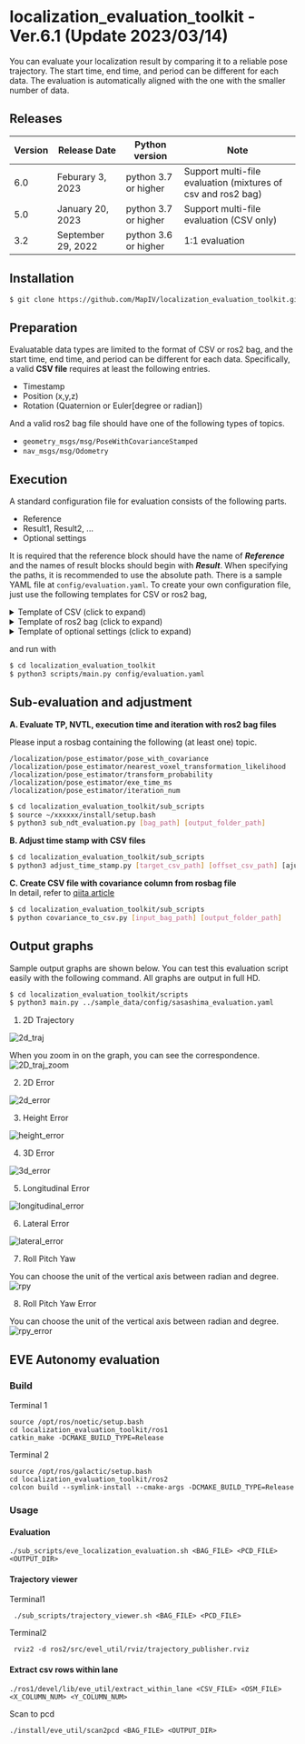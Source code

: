 # localization_evaluation_toolkit -Ver.6.1 (Update 2023/03/14)
You can evaluate your localization result by comparing it to a reliable pose trajectory.
The start time, end time, and period can be different for each data.
The evaluation is automatically aligned with the one with the smaller number of data.

## Releases
| Version | Release Date       | Python version       | Note                                                         |
| ------- | ------------------ | -------------------- | ------------------------------------------------------------ |
| 6.0     | Feburary 3, 2023   | python 3.7 or higher | Support multi-file evaluation (mixtures of csv and ros2 bag) |
| 5.0     | January 20, 2023   | python 3.7 or higher | Support multi-file evaluation (CSV only)                     |
| 3.2     | September 29, 2022 | python 3.6 or higher | 1:1 evaluation                                               |

## Installation

```sh
$ git clone https://github.com/MapIV/localization_evaluation_toolkit.git --recursive
```

## Preparation

Evaluatable data types are limited to the format of CSV or ros2 bag, and the start time, end time, and period can be different for each data.
Specifically, a valid **CSV file** requires at least the following entries.

- Timestamp
- Position (x,y,z)
- Rotation (Quaternion or Euler[degree or radian])

And a valid ros2 bag file should have one of the following types of topics.

- `geometry_msgs/msg/PoseWithCovarianceStamped`
- `nav_msgs/msg/Odometry`

## Execution

A standard configuration file for evaluation consists of the following parts.

- Reference
- Result1, Result2, ...
- Optional settings

It is required that the reference block should have the name of ***Reference*** and the names of result blocks should begin with ***Result***.
When specifying the paths, it is recommended to use the absolute path.
There is a sample YAML file at `config/evaluation.yaml`.
To create your own configuration file, just use the following templates for CSV or ros2 bag,

<details>
<summary>Template of CSV (click to expand)</summary>

```yaml
Reference/Result:
  ## Auxiliary info
  label: any
  type: 0 # [0]: csv, [1]: ros2bag
  path: /path/to/csv

  ## Time
  separate_time_stamp: false # [true]:Set secs_stamp_column and nsecs_stamp_column / [false]:Set stamp_column
  #--------true--------#
  secs_stamp_column: 2
  nsecs_stamp_column: 3
  #--------false-------#
  stamp_column: 0

  ## Position
  x_column: 1
  y_column: 2
  z_column: 3

  ## Rotation
  use_quaternion: false # [true]:Set Quaternion / [false]:Set Euler
  #--------true--------#
  # Quaternion
  ori_x_column: 8
  ori_y_column: 9
  ori_z_column: 10
  ori_w_column: 11
  #--------false-------#
  # Euler
  use_radian: true # [true]:radian / [false]:degree
  roll_column: 4
  pitch_column: 5
  yaw_column: 6

  ## TF
  tf_time: 0   # [s]
  tf_x: 0      # [m]
  tf_y: 0      # [m]
  tf_z: 0      # [m]
  tf_roll: 0   # [rad]
  tf_pitch: 0  # [rad]
  tf_yaw: 0    # [rad]
  inv_roll: 1  # 1 or -1
  inv_pitch: 1 # 1 or -1
  inv_yaw: 1   # 1 or -1

  # Display ellipse (put 2D covariance in result file)
  display_ellipse: false
  covariance_xx_column: 10
  covariance_xy_column: 11
  covariance_yx_column: 12
  covariance_yy_column: 13
```

</details>

<details>
<summary>Template of ros2 bag (click to expand)</summary>

```yaml
Reference/Result:
  ## Auxiliary info
  label: any
  type: 1 # [0]: csv, [1]: ros2bag
  path: /path/to/ros2bag

  ## Rosbag info
  topic_name: /localization/pose_estimator/pose_with_covariance
  storage_id: sqlite3
  serialization_format: cdr

  ## TF
  tf_time: 0   # [s]
  tf_x: 0      # [m]
  tf_y: 0      # [m]
  tf_z: 0      # [m]
  tf_roll: 0   # [rad]
  tf_pitch: 0  # [rad]
  tf_yaw: 0    # [rad]
  inv_roll: 1  # 1 or -1
  inv_pitch: 1 # 1 or -1
  inv_yaw: 1   # 1 or -1

  # Display ellipse (put 2D covariance in result file)
  display_ellipse: false # use PoseWithCovarianceStamped tyep topic in result data
```

</details>

<details>
<summary>Template of optional settings (click to expand)</summary>

```yaml
# Horizontal axis
axis_type: 0   # [0]:time, [1]:distance
degree_type: 0 # [0]:radian, [1]:degree

# Trajectory graph dilution
dilution_step: 10 # at least 1, the larger the sparser for better performance

# Trajectory graph numbering
progress_info: 0 # [0]:off, [1]:number, [2]:time, [3]:ros time, [4]:distance
interval: 0      # progress_info is [2]:second, [3]:second, [4]:meter

# Font
title_font_size: 14 
label_font_size: 10
ticks_font_size: 8

# Save
save_figures: true
save_extension_type: png # without "."
save_dataframe: true
output_directory: /path/to/output/directory

use_lerp: false
```

</details>

and run with

```sh
$ cd localization_evaluation_toolkit
$ python3 scripts/main.py config/evaluation.yaml
```

## Sub-evaluation and adjustment

**A. Evaluate TP, NVTL, execution time and iteration with ros2 bag files**

Please input a rosbag containing the following (at least one) topic.
```
/localization/pose_estimator/pose_with_covariance
/localization/pose_estimator/nearest_voxel_transformation_likelihood
/localization/pose_estimator/transform_probability
/localization/pose_estimator/exe_time_ms
/localization/pose_estimator/iteration_num
```

```sh
$ cd localization_evaluation_toolkit/sub_scripts
$ source ~/xxxxxx/install/setup.bash
$ python3 sub_ndt_evaluation.py [bag_path] [output_folder_path]
```

**B. Adjust time stamp with CSV files**
```sh
$ cd localization_evaluation_toolkit/sub_scripts
$ python3 adjust_time_stamp.py [target_csv_path] [offset_csv_path] [ajust_time_stamp.yaml path] [output_folder_path]
```

**C. Create CSV file with covariance column from rosbag file**  
In detail, refer to [qiita article](https://qiita.com/koki2022/items/148d56e0f8eee45a0a62)
```sh
$ cd localization_evaluation_toolkit/sub_scripts
$ python covariance_to_csv.py [input_bag_path] [output_folder_path]
```

## Output graphs
Sample output graphs are shown below. You can test this evaluation script easily with the following command. All graphs are output in full HD.
```sh
$ cd localization_evaluation_toolkit/scripts
$ python3 main.py ../sample_data/config/sasashima_evaluation.yaml
```

1. 2D Trajectory

![2d_traj](/sample_data/output_sample/2d_trajectory.png)

When you zoom in on the graph, you can see the correspondence.
![2D_traj_zoom](/sample_data/output_sample/2d_trajectory_zoom.png)

2. 2D Error

![2d_error](/sample_data/output_sample/2d_error.png)

3. Height Error

![height_error](/sample_data/output_sample/height_error.png)

4. 3D Error

![3d_error](/sample_data/output_sample/3d_error.png)

5. Longitudinal Error

![longitudinal_error](/sample_data/output_sample/longitudinal_error.png)

6. Lateral Error

![lateral_error](/sample_data/output_sample/lateral_error.png)

7. Roll Pitch Yaw

You can choose the unit of the vertical axis between radian and degree.
![rpy](/sample_data/output_sample/rpy.png)

8. Roll Pitch Yaw Error

You can choose the unit of the vertical axis between radian and degree.
![rpy_error](/sample_data/output_sample/rpy_error.png)


## EVE Autonomy evaluation

### Build
Terminal 1
``` 
source /opt/ros/noetic/setup.bash
cd localization_evaluation_toolkit/ros1
catkin_make -DCMAKE_BUILD_TYPE=Release
```
Terminal 2
``` 
source /opt/ros/galactic/setup.bash
cd localization_evaluation_toolkit/ros2
colcon build --symlink-install --cmake-args -DCMAKE_BUILD_TYPE=Release
```

### Usage

#### Evaluation
``` 
./sub_scripts/eve_localization_evaluation.sh <BAG_FILE> <PCD_FILE> <OUTPUT_DIR>
```

#### Trajectory viewer
Terminal1
``` 
 ./sub_scripts/trajectory_viewer.sh <BAG_FILE> <PCD_FILE>
```
Terminal2
``` 
 rviz2 -d ros2/src/evel_util/rviz/trajectory_publisher.rviz
```

#### Extract csv rows within lane
```
./ros1/devel/lib/eve_util/extract_within_lane <CSV_FILE> <OSM_FILE> <X_COLUMN_NUM> <Y_COLUMN_NUM>
```

Scan to pcd
```
./install/eve_util/scan2pcd <BAG_FILE> <OUTPUT_DIR>
```

